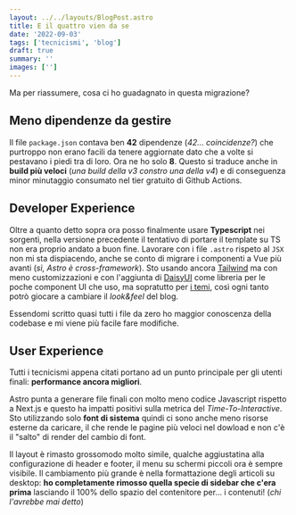 ```yaml
---
layout: ../../layouts/BlogPost.astro
title: E il quattro vien da se
date: '2022-09-03'
tags: ['tecnicismi', 'blog']
draft: true
summary: ''
images: ['']
---
```


Ma per riassumere, cosa ci ho guadagnato in questa migrazione?

## Meno dipendenze da gestire

Il file `package.json` contava ben **42** dipendenze (_42... coincidenze?_) che purtroppo non erano facili da tenere aggiornate dato che a volte si pestavano i piedi tra di loro. Ora ne ho solo **8**. Questo si traduce anche in **build più veloci** (_una build della v3 constro una della v4_) e di conseguenza minor minutaggio consumato nel tier gratuito di Github Actions.

## Developer Experience

Oltre a quanto detto sopra ora posso finalmente usare **Typescript** nei sorgenti, nella versione precedente il tentativo di portare il template su TS non era proprio andato a buon fine. Lavorare con i file `.astro` rispeto al `JSX` non mi sta dispiacendo, anche se conto di migrare i componenti a Vue più avanti (_sì, Astro è cross-framework_). Sto usando ancora [Tailwind]() ma con meno customizzazioni e con l'aggiunta di [DaisyUI]() come libreria per le poche component UI che uso, ma sopratutto per [i temi](), così ogni tanto potrò giocare a cambiare il _look&feel_ del blog.

Essendomi scritto quasi tutti i file da zero ho maggior conoscenza della codebase e mi viene più facile fare modifiche.

## User Experience

Tutti i tecnicismi appena citati portano ad un punto principale per gli utenti finali: **performance ancora migliori**.

Astro punta a generare file finali con molto meno codice Javascript rispetto a Next.js e questo ha impatti positivi sulla metrica del _Time-To-Interactive_. Sto utilizzando solo **font di sistema** quindi ci sono anche meno risorse esterne da caricare, il che rende le pagine più veloci nel dowload e non c'è il "salto" di render del cambio di font.

Il layout è rimasto grossomodo molto simile, qualche aggiustatina alla configurazione di header e footer, il menu su schermi piccoli ora è sempre visibile. Il cambiamento più grande è nella formattazione degli articoli su desktop: **ho completamente rimosso quella specie di sidebar che c'era prima** lasciando il 100% dello spazio del contenitore per... i contenuti! (_chi l'avrebbe mai detto_)
